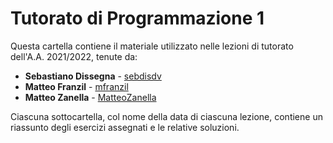 # Tutorato di Programmazione 1

Questa cartella contiene il materiale utilizzato nelle lezioni di tutorato dell'A.A. 2021/2022, tenute da:

* **Sebastiano Dissegna** - [sebdisdv](https://github.com/sebdisdv)
* **Matteo Franzil** - [mfranzil](https://github.com/mfranzil)
* **Matteo Zanella** - [MatteoZanella](https://github.com/MatteoZanella)

Ciascuna sottocartella, col nome della data di ciascuna lezione, contiene un riassunto degli esercizi assegnati e le relative soluzioni.
